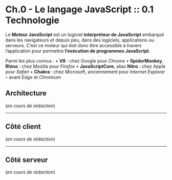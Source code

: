 # Ch.0 - Le langage JavaScript :: 0.1 Technologie


Le **Moteur JavaScript** est un logiciel **interpréteur de JavaScript** embarqué dans les navigateurs et depuis peu, dans des logiciels, applications ou serveurs. C’est ce moteur qui doit donc être accessible à travers l’application pour permettre **l’exécution de programmes JavaScript**.

Parmi les plus connus :
• **V8** : chez Google pour _Chrome_
• **SpiderMonkey**, **Rhino** : chez Mozilla pour _Firefox_
• **JavaScriptCore**, alias **Nitro** : chez Apple pour _Safari_
• **Chakra** : chez Microsoft, anciennement pour _Internet Explorer_ – avant _Edge_ et _Chromium_


## Architecture

(_en cours de rédaction_)

---

## Côté client

(_en cours de rédaction_)

---

## Côté serveur

(_en cours de rédaction_)
